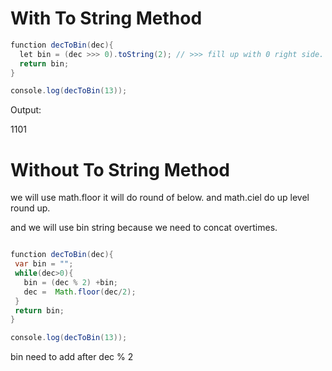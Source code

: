 
# With To  String Method

```java
function decToBin(dec){
  let bin = (dec >>> 0).toString(2); // >>> fill up with 0 right side.
  return bin;
}

console.log(decToBin(13));

```

Output:

1101


# Without To String Method


we will use math.floor it will do round of below. and math.ciel do up level round up.

and we will use bin string because we need to concat overtimes.

```java

function decToBin(dec){
 var bin = "";
 while(dec>0){
   bin = (dec % 2) +bin;
   dec =  Math.floor(dec/2);
 }
 return bin;
}

console.log(decToBin(13));
```


bin need to add after dec  % 2

